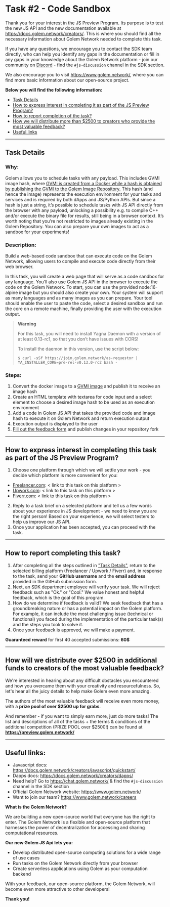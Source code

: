 # Task #2 - Code Sandbox

Thank you for your interest in the JS Preview Program. Its purpose is to test the new JS API and the new documentation 
available at https://docs.golem.network/creators/. This is where you should find all the necessary information about 
Golem Network needed to complete this task. 

If you have any questions, we encourage you to contact the SDK team directly, who can help you identify any gaps 
in the documentation or fill in any gaps in your knowledge about the Golem Network platform - join our community on 
[Discord](https://chat.golem.network/) - find the `#js-discussion` channel in the SDK section. 

We also encourage you to visit https://www.golem.network/, where you can find more basic information about our open-source project.

**Below you will find the following information:**

- [Task Details](#task-details)
- [How to express interest in completing it as part of the JS Preview Program?](#how-to-express-interest-in-completing-this-task-as-part-of-the-js-preview-program)
- [How to report completion of the task?](#how-to-report-completing-this-task)
- [How we will distribute more than $2500 to creators who provide the most valuable feedback?](#how-will-we-distribute-over-2500-in-additional-funds-to-creators-of-the-most-valuable-feedback)
- [Useful links](#useful-links-)

---

## Task Details

### Why:

Golem allows you to schedule tasks with any payload. This includes GVMI image hash, where 
[GVMI is created from a Docker while a hash is obtained by publishing the GVMI to the Golem Image Repository.](https://handbook.golem.network/requestor-tutorials/vm-runtime/convert-a-docker-image-into-a-golem-image)
This hash (and hence the image) represents the execution environment for your tasks and services and is required by both 
dApps and JS/Python APIs. But since a hash is just a string, it’s possible to schedule tasks with JS API directly from 
the browser with any payload, unlocking a possibility e.g. to compile C++ and/or execute the binary file for results, 
still being in a browser context. It’s worth noting that you’re not restricted to images already existing in the Golem Repository. 
You can also prepare your own images to act as a sandbox for your experiments! 

### Description:

Build a web-based code sandbox that can execute code on the Golem Network, allowing users to compile and execute code directly from their web browser.

In this task, you will create a web page that will serve as a code sandbox for any language. You’ll also use Golem JS API in the browser to execute the code on the Golem Network. To start, you can use the provided node:16-alpine image but you should also create your own. Your system will support as many languages and as many images as you can prepare. Your tool should enable the user to paste the code, select a desired sandbox and run the core on a remote machine, finally providing the user with the execution output.

> **Warning**
> 
> For this task, you will need to install Yagna Daemon with a version of at least 0.13-rc1, so that you don’t have issues with CORS!
> 
> To install the daemon in this version, use the script below:
> 
> `$ curl -sSf https://join.golem.network/as-requestor | YA_INSTALLER_CORE=pre-rel-v0.13.0-rc2 bash -`

### Steps:

1. Convert the docker image to a [GVMI image](https://handbook.golem.network/requestor-tutorials/vm-runtime/convert-a-docker-image-into-a-golem-image) and publish it to receive an image hash
2. Create an HTML template with textarea for code input and a select element to choose a desired image hash to be used as an execution environment
3. Add a code in Golem JS API that takes the provided code and image hash to execute it on Golem Network and return execution output
4. Execution output is displayed to the user
5. [Fill out the feedback form](./FEEDBACK.md) and publish changes in your repository fork

---

## How to express interest in completing this task as part of the JS Preview Program?

1. Choose one platform through which we will settle your work - you decide which platform is more convenient for you:
  - [Freelancer.com](https://freelancer.com): < link to this task on this platform >
  - [Upwork.com](https://upwork.com): < link to this task on this platform >
  - [Fiverr.com](https://fiverr.com): < link to this task on this platform >

2. Reply to a task brief on a selected platform and tell us a few words about your experience in JS development - we need to know you are the right person! Based on your experience, we will select testers to help us improve our JS API.
3. Once your application has been accepted, you can proceed with the task.

---

## How to report completing this task?

1. After completing all the steps outlined in ["Task Details"](#task-details), return to the selected billing platform (Freelancer / Upwork / Fiverr) and, in response to the task, send your **GitHub username** and the **email address** provided in the GitHub submission form.
2. Next, an SDK department employee will verify your task. We will reject feedback such as "Ok." or "Cool." We value honest and helpful feedback, which is the goal of this program.
3. How do we determine if feedback is valid? We seek feedback that has a groundbreaking nature or has a potential impact on the Golem platform. For example, it can include the most challenging issue (technical or functional) you faced during the implementation of the particular task(s) and the steps you took to solve it.
4. Once your feedback is approved, we will make a payment.

**Guaranteed reward** for first 40 accepted submissions: **60$**

---

## How will we distribute over $2500 in additional funds to creators of the most valuable feedback?

We're interested in hearing about any difficult obstacles you encountered and how you overcame them with your creativity 
and resourcefulness. So, let's hear all the juicy details to help make Golem even more amazing. 

The authors of the most valuable feedback will receive even more money, with a **prize pool of over $2500 up for grabs**.

And remember - if you want to simply earn more, just do more tasks! 
The list and descriptions of all of the tasks + the terms & conditions of the additional competition (PRIZE POOL over $2500!) 
can be found at **https://preview.golem.network/**

---

## Useful links:

- Javascript docs: https://docs.golem.network/creators/javascript/quickstart/
- Dapps docs: https://docs.golem.network/creators/dapps/ 
- Need help? Go to https://chat.golem.network/ & find the `#js-discussion` channel in the SDK section
- Official Golem Network website: https://www.golem.network/
- Want to join our team? https://www.golem.network/careers 

**What is the Golem Network?**

We are building a new open-source world that everyone has the right to enter. 
The Golem Network is a flexible and open-source platform that harnesses the power of decentralization for 
accessing and sharing computational resources.

**Our new Golem JS Api lets you:**

- Develop distributed open-source computing solutions for a wide range of use cases
- Run tasks on the Golem Network directly from your browser
- Create serverless applications using Golem as your computation backend

With your feedback, our open-source platform, the Golem Network, will become even more attractive to other developers! 

**Thank you!**

